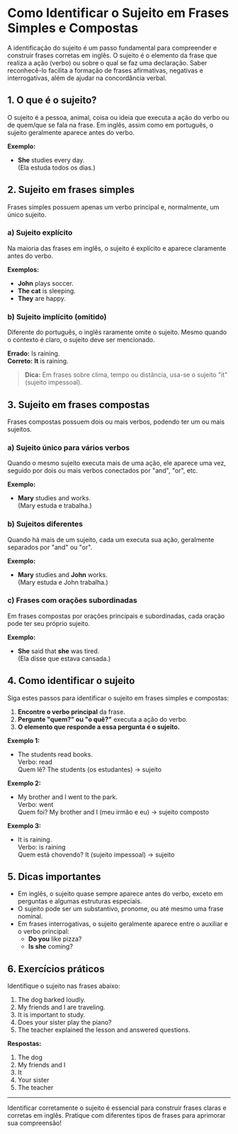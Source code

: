 
# Como Identificar o Sujeito em Frases Simples e Compostas

A identificação do sujeito é um passo fundamental para compreender e construir frases corretas em inglês. O sujeito é o elemento da frase que realiza a ação (verbo) ou sobre o qual se faz uma declaração. Saber reconhecê-lo facilita a formação de frases afirmativas, negativas e interrogativas, além de ajudar na concordância verbal.

## 1. O que é o sujeito?

O sujeito é a pessoa, animal, coisa ou ideia que executa a ação do verbo ou de quem/que se fala na frase. Em inglês, assim como em português, o sujeito geralmente aparece antes do verbo.

**Exemplo:**
- **She** studies every day.  
  (Ela estuda todos os dias.)

## 2. Sujeito em frases simples

Frases simples possuem apenas um verbo principal e, normalmente, um único sujeito.

### a) Sujeito explícito

Na maioria das frases em inglês, o sujeito é explícito e aparece claramente antes do verbo.

**Exemplos:**
- **John** plays soccer.
- **The cat** is sleeping.
- **They** are happy.

### b) Sujeito implícito (omitido)

Diferente do português, o inglês raramente omite o sujeito. Mesmo quando o contexto é claro, o sujeito deve ser mencionado.

**Errado:** Is raining.  
**Correto:** **It** is raining.

> **Dica:** Em frases sobre clima, tempo ou distância, usa-se o sujeito "it" (sujeito impessoal).

## 3. Sujeito em frases compostas

Frases compostas possuem dois ou mais verbos, podendo ter um ou mais sujeitos.

### a) Sujeito único para vários verbos

Quando o mesmo sujeito executa mais de uma ação, ele aparece uma vez, seguido por dois ou mais verbos conectados por "and", "or", etc.

**Exemplo:**
- **Mary** studies and works.  
  (Mary estuda e trabalha.)

### b) Sujeitos diferentes

Quando há mais de um sujeito, cada um executa sua ação, geralmente separados por "and" ou "or".

**Exemplo:**
- **Mary** studies and **John** works.  
  (Mary estuda e John trabalha.)

### c) Frases com orações subordinadas

Em frases compostas por orações principais e subordinadas, cada oração pode ter seu próprio sujeito.

**Exemplo:**
- **She** said that **she** was tired.  
  (Ela disse que estava cansada.)

## 4. Como identificar o sujeito

Siga estes passos para identificar o sujeito em frases simples e compostas:

1. **Encontre o verbo principal** da frase.
2. **Pergunte "quem?" ou "o quê?"** executa a ação do verbo.
3. **O elemento que responde a essa pergunta é o sujeito.**

**Exemplo 1:**  
- The students read books.  
  Verbo: read  
  Quem lê? The students (os estudantes) → sujeito

**Exemplo 2:**  
- My brother and I went to the park.  
  Verbo: went  
  Quem foi? My brother and I (meu irmão e eu) → sujeito composto

**Exemplo 3:**  
- It is raining.  
  Verbo: is raining  
  Quem está chovendo? It (sujeito impessoal) → sujeito

## 5. Dicas importantes

- Em inglês, o sujeito quase sempre aparece antes do verbo, exceto em perguntas e algumas estruturas especiais.
- O sujeito pode ser um substantivo, pronome, ou até mesmo uma frase nominal.
- Em frases interrogativas, o sujeito geralmente aparece entre o auxiliar e o verbo principal:
  - **Do you** like pizza?
  - **Is she** coming?

## 6. Exercícios práticos

Identifique o sujeito nas frases abaixo:

1. The dog barked loudly.
2. My friends and I are traveling.
3. It is important to study.
4. Does your sister play the piano?
5. The teacher explained the lesson and answered questions.

**Respostas:**
1. The dog
2. My friends and I
3. It
4. Your sister
5. The teacher

---

Identificar corretamente o sujeito é essencial para construir frases claras e corretas em inglês. Pratique com diferentes tipos de frases para aprimorar sua compreensão!
```
